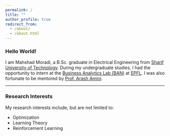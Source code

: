 ```yaml
---
permalink: /
title: ""
author_profile: true
redirect_from: 
  - /about/
  - /about.html
---
```


### Hello World!  

I am Mahshad Moradi, a B.Sc. graduate in Electrical Engineering from [Sharif University of Technology](https://en.sharif.ir). During my undergraduate studies, I had the opportunity to intern at the [Business Analytics Lab (BAN)](https://www.epfl.ch/labs/ban/) at [EPFL](https://www.epfl.ch/en/). I was also fortunate to be mentored by [Prof. Arash Amini](https://scholar.google.com/citations?hl=en&user=3ekS0ucAAAAJ&view_op=list_works&sortby=pubdate).  

---

### Research Interests  

My research interests include, but are not limited to:  

- Optimization
- Learning Theory
- Reinforcement Learning
